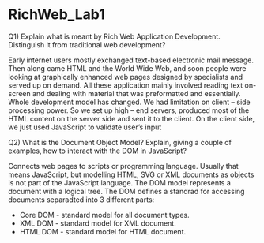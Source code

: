 # RichWeb_Lab1



Q1) Explain what is meant by Rich Web Application Development. Distinguish it from traditional web development?

Early internet users mostly exchanged text-based electronic mail message. Then along came HTML and the World Wide Web, and soon people were looking at graphically enhanced web pages designed by specialists and served up on demand. All these application mainly involved reading text on-screen and dealing with material that was preformatted and essentially.
Whole development model has changed. We had limitation on client – side processing power. So we set up high – end servers, produced most of the HTML content on the server side and sent it to the client. On the client side, we just used JavaScript to validate user’s input 
 








Q2) What is the Document Object Model? Explain, giving a couple of examples, how to interact with the DOM in JavaScript? 

Connects web pages to scripts or programming language. Usually that means JavaScript, but modelling HTML, SVG or XML documents as objects is not part of the JavaScript language. The DOM model represents a document with a logical tree. The DOM defines a standrad for accessing documents separadted into 3 different parts:

- Core DOM - standard model for all document types.
- XML DOM - standard model for XML document.
- HTML DOM - standard model for HTML document. 
